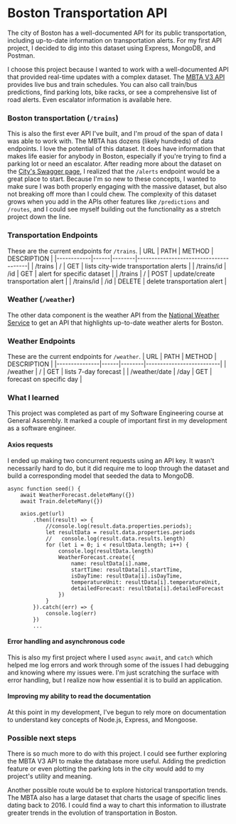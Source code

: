 # Boston Transportation API 
The city of Boston has a well-documented API for its public transportation, including up-to-date information on transportation alerts. For my first API project, I decided to dig into this dataset using Express, MongoDB, and Postman. 

I choose this project because I wanted to work with a well-documented API that provided real-time updates with a complex dataset. The [MBTA V3 API](https://www.mbta.com/developers/v3-api) provides live bus and train schedules. You can also call train/bus predictions, find parking lots, bike racks, or see a comprehensive list of road alerts. Even escalator information is available here. 

### Boston transportation (`/trains`)
This is also the first ever API I've built, and I'm proud of the span of data I was able to work with. The MBTA has dozens (likely hundreds) of data endpoints. I love the potential of this dataset. It does have information that makes life easier for anybody in Boston, especially if you're trying to find a parking lot or need an escalator. After reading more about the dataset on the [City's Swagger page](https://api-v3.mbta.com/docs/swagger/index.html#/Alert/ApiWeb_AlertController_index), I realized that the `/alerts` endpoint would be a great place to start. Because I'm so new to these concepts, I wanted to make sure I was both properly engaging with the massive dataset, but also not breaking off more than I could chew. The complexity of this dataset grows when you add in the APIs other features like `/predictions` and `/routes`, and I could see myself building out the functionality as a stretch project down the line. 

### Transportation Endpoints
These are the current endpoints for `/trains`. 
|  URL       | PATH | METHOD | DESCRIPTION                           |
|------------|------|--------|---------------------------------------|
| /trains    | /    | GET    | lists city-wide transportation alerts |
| /trains/id | /id  | GET    | alert for specific dataset            |
| /trains    | /    | POST   | update/create transportation alert    |
| /trains/id | /id  | DELETE | delete transportation alert           |


### Weather (`/weather`)
The other data component is the weather API from the [National Weather Service](https://www.weather.gov/documentation/services-web-api) to get an API that highlights up-to-date weather alerts for Boston. 

### Weather Endpoints
These are the current endpoints for `/weather`.
|  URL          | PATH | METHOD | DESCRIPTION              |
|---------------|------|--------|--------------------------|
| /weather      | /    | GET    | lists 7-day forecast     |
| /weather/date | /day | GET    | forecast on specific day |


### What I learned
This project was completed as part of my Software Engineering course at General Assembly. It marked a couple of important first in my development as a software engineer.

#### Axios requests 
I ended up making two concurrent requests using an API key. It wasn't necessarily hard to do, but it did require me to loop through the dataset and build a corresponding model that seeded the data to MongoDB. 
```
async function seed() {
    await WeatherForecast.deleteMany({})
    await Train.deleteMany({})

    axios.get(url)
        .then((result) => {
            //console.log(result.data.properties.periods); 
            let resultData = result.data.properties.periods
            //   console.log(result.data.results.length)
            for (let i = 0; i < resultData.length; i++) {
                console.log(resultData.length)
                WeatherForecast.create({
                    name: resultData[i].name,
                    startTime: resultData[i].startTime,
                    isDayTime: resultData[i].isDayTime,
                    temperatureUnit: resultData[i].temperatureUnit,
                    detailedForecast: resultData[i].detailedForecast
                })
            }
        }).catch((err) => {
            console.log(err)
        })
        ...
```
#### Error handling and asynchronous code 
This is also my first project where I used `async` `await`, and `catch` which helped me log errors and work through some of the issues I had debugging and knowing where my issues were. I'm just scratching the surface with error handling, but I realize now how essential it is to build an application. 

#### Improving my ability to read the documentation 
At this point in my development, I've begun to rely more on documentation to understand key concepts of Node.js, Express, and Mongoose. 

### Possible next steps
There is so much more to do with this project. I could see further exploring the MBTA V3 API to make the database more useful. Adding the prediction feature or even plotting the parking lots in the city would add to my project's utility and meaning. 

Another possible route would be to explore historical transportation trends. The MBTA also has a large dataset that charts the usage of specific lines dating back to 2016. I could find a way to chart this information to illustrate greater trends in the evolution of transportation in Boston.  
